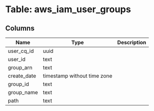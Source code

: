 
# Table: aws_iam_user_groups

## Columns
| Name        | Type           | Description  |
| ------------- | ------------- | -----  |
|user_cq_id|uuid||
|user_id|text||
|group_arn|text||
|create_date|timestamp without time zone||
|group_id|text||
|group_name|text||
|path|text||
